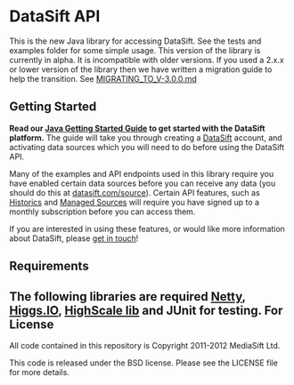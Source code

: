 DataSift API
============

This is the new Java library for accessing DataSift. See the tests and examples folder for some simple usage.
This version of the library is currently in alpha. It is incompatible with older versions. If you used a 2.x.x or lower version of the library then we have written a migration guide to help the transition.
See [MIGRATING_TO_V-3.0.0.md](MIGRATING_TO_V-3.0.0.md)

Getting Started
---------------

**Read our [Java Getting Started Guide](http://dev.datasift.com/quickstart/java) to get started with the DataSift platform.** The guide will take you through creating a [DataSift](http://datasift.com) account, and activating data sources which you will need to do before using the DataSift API.

Many of the examples and API endpoints used in this library require you have enabled certain data sources before you can receive any data (you should do this at [datasift.com/source](https://datasift.com/source)). Certain API features, such as [Historics](http://datasift.com/platform/historics/) and [Managed Sources](http://datasift.com/platform/datasources/) will require you have signed up to a monthly subscription before you can access them.

If you are interested in using these features, or would like more information about DataSift, please [get in touch](http://datasift.com/contact-us/)!

Requirements
------------

The following libraries are required [Netty](http://netty.io), [Higgs.IO](http://higgs.io), [HighScale lib](https://github.com/boundary/high-scale-lib) and JUnit for testing.
For
License
-------

All code contained in this repository is Copyright 2011-2012 MediaSift Ltd.

This code is released under the BSD license. Please see the LICENSE file for
more details.

